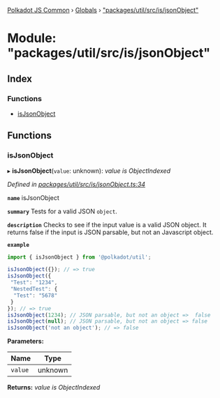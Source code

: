 [Polkadot JS Common](../README.md) › [Globals](../globals.md) › ["packages/util/src/is/jsonObject"](_packages_util_src_is_jsonobject_.md)

# Module: "packages/util/src/is/jsonObject"

## Index

### Functions

* [isJsonObject](_packages_util_src_is_jsonobject_.md#isjsonobject)

## Functions

###  isJsonObject

▸ **isJsonObject**(`value`: unknown): *value is ObjectIndexed*

*Defined in [packages/util/src/is/jsonObject.ts:34](https://github.com/polkadot-js/common/blob/e5dd55e4/packages/util/src/is/jsonObject.ts#L34)*

**`name`** isJsonObject

**`summary`** Tests for a valid JSON `object`.

**`description`** 
Checks to see if the input value is a valid JSON object.
It returns false if the input is JSON parsable, but not an Javascript object.

**`example`** 
<BR>

```javascript
import { isJsonObject } from '@polkadot/util';

isJsonObject({}); // => true
isJsonObject({
 "Test": "1234",
 "NestedTest": {
  "Test": "5678"
 }
}); // => true
isJsonObject(1234); // JSON parsable, but not an object =>  false
isJsonObject(null); // JSON parsable, but not an object => false
isJsonObject('not an object'); // => false
```

**Parameters:**

Name | Type |
------ | ------ |
`value` | unknown |

**Returns:** *value is ObjectIndexed*
